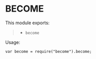  
 
 # BECOME
 
 This module exports:
 
 > * `become`
 
 Usage:
 
 `var become = require("become").become;`
 


